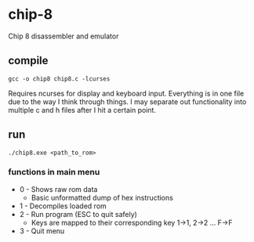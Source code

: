 # chip-8
Chip 8 disassembler and emulator

## compile

`gcc -o chip8 chip8.c -lcurses`

Requires ncurses for display and keyboard input.
Everything is in one file due to the way I think through things. I may separate out functionality into multiple c and h files after I hit a certain point.

## run
`./chip8.exe <path_to_rom>`

### functions in main menu
* 0 - Shows raw rom data
  * Basic unformatted dump of hex instructions
* 1 - Decompiles loaded rom
* 2 - Run program (ESC to quit safely)
  * Keys are mapped to their corresponding key 1->1, 2->2 ... F->F
* 3 - Quit menu
